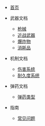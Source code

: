 * [首页](/README.md)

* 武器文档
  * [枪械](/WM/docs/weapons/枪械.md)
  * [近战武器](/WM/docs/weapons/近战武器.md)
  * [爆炸物](/WM/docs/weapons/爆炸物.md)
  * [消耗品](/WM/docs/weapons/消耗品.md)

* 机制文档
  * [伤害系统](/WM/docs/伤害系统.md)
  * [耐久度系统](/WM/docs/耐久度系统.md)

* 弹药文档
  * [弹药类型](/WM/docs/弹药类型.md)

* 指南
  * [常见问题](/WM/docs/faq.md)